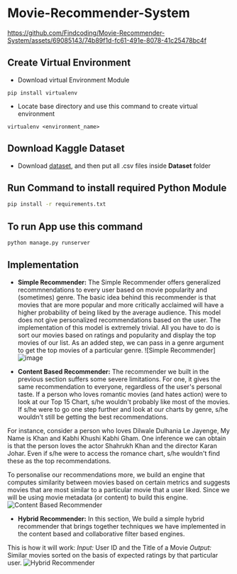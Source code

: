 # Movie-Recommender-System


https://github.com/Findcoding/Movie-Recommender-System/assets/69085143/74b89f1d-fc61-491e-8078-41c25478bc4f


<!-- ![Home](https://github.com/Findcoding/Movie-Recommender-System/assets/69085143/402066ea-d069-4aed-98a6-ad72069b9f37) -->

## Create Virtual Environment
- Download virtual Environment Module
```
pip install virtualenv
```
- Locate base directory and use this command to create virtual environment
```
virtualenv <environment_name>
```
## Download Kaggle Dataset
- Download [dataset](https://www.kaggle.com/datasets/rounakbanik/the-movies-dataset), and then put all .csv files inside **Dataset** folder
## Run Command to install required Python Module
```sh
pip install -r requirements.txt
```
## To run App use this command
```sh
python manage.py runserver
```

## Implementation 
- **Simple Recommender:** The Simple Recommender offers generalized recommnendations to every user based on movie popularity and (sometimes) genre. The basic idea behind this recommender is that movies that are more popular and more critically acclaimed will have a higher probability of being liked by the average audience. This model does not give personalized recommendations based on the user. The implementation of this model is extremely trivial. All you have to do is sort our movies based on ratings and popularity and display the top movies of our list. As an added step, we can pass in a genre argument to get the top movies of a particular genre.
![Simple Recommender]![image](https://github.com/niranjanchauhan/movie-recommend/assets/56686095/501a8db2-7b39-4ccc-ae52-35ba7a43e5a8)


- **Content Based Recommender:** The recommender we built in the previous section suffers some severe limitations. For one, it gives the same recommendation to everyone, regardless of the user's personal taste. If a person who loves romantic movies (and hates action) were to look at our Top 15 Chart, s/he wouldn't probably like most of the movies. If s/he were to go one step further and look at our charts by genre, s/he wouldn't still be getting the best recommendations.

For instance, consider a person who loves Dilwale Dulhania Le Jayenge, My Name is Khan and Kabhi Khushi Kabhi Gham. One inference we can obtain is that the person loves the actor Shahrukh Khan and the director Karan Johar. Even if s/he were to access the romance chart, s/he wouldn't find these as the top recommendations.

To personalise our recommendations more, we build an engine that computes similarity between movies based on certain metrics and suggests movies that are most similar to a particular movie that a user liked. Since we will be using movie metadata (or content) to build this engine.
![Content Based Recommender](https://github.com/Findcoding/Movie-Recommender-System/assets/69085143/8cf0f430-b703-4980-931f-67d3e9ceea0d)

- **Hybrid Recommender:** In this section, We build a simple hybrid recommender that brings together techniques we have implemented in the content based and collaborative filter based engines. 

This is how it will work:
 _Input:_ User ID and the Title of a Movie
 _Output:_ Similar movies sorted on the basis of expected ratings by that particular user.
 ![Hybrid Recommender](https://github.com/Findcoding/Movie-Recommender-System/assets/69085143/6606777b-4b43-404a-8050-cc639d7c15a6)



